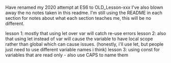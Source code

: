 Have renamed my 2020 attempt at ES6 to OLD_Lesson-xxx
I've also blown away the no notes taken in this readme.
I'm still using the README in each section for notes about what each section teaches me, this will be no different.

lesson 1: mostly that using let over var will catch re-use errors
lesson 2: also that using let instead of var will cause the variable to have local scope rather than global which can cause issues.
(honestly, i'll use let, but people just need to use different variable names i think)
lesson 3: using const for variables that are read only - also use CAPS to name them
